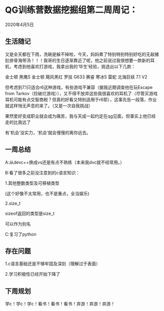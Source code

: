 # QG训练营数据挖掘组第二周周记：
2020年4月5日

## 生活随记

又是全天都在下雨，洗碗是躲不掉啦，今天，妈妈煮了特别特别特别好吃的无敌猪肚排骨海带汤！！！我哥的生日逐渐靠近了呢，他之前说过我很想要一款新的耳机，考虑到他喜欢打游戏，我拿出我的‘毕生’经验，挑选出以下几款：

金士顿 黑鹰S
金士顿 飓风黑红
罗技 G633
赛睿 寒冰5
雷蛇 北海巨妖 7.1 V2

但考虑到7.1只适合r6这种游戏，有些游戏不兼容（据我近期调查他在玩Escape from Tarkov（捡破烂游戏）），又不得不放弃这些我很喜欢的耳机了（尽管买游戏耳机可能有点交智商税？但真的好看又特别适用于r6耶），这事先告一段落，作业就这样悄无声息的来了。（又是一次自我挑战）

果然爱好变成职业就会成为痛苦，我与天成一起约定在qg见面，但事实上他已经走的比我远了

有‘机会’没实力，‘机会’就会慢慢的离你远去。

## 一周总结

A:从devc++换成vs还是有点不熟练（本来我dvc就不经常用。）

B:看了很多之前没注意到的c语言知识：

1.其他整数类型及可移植类型

(这个好像不太常用，也不是重点，全当娱乐)

2.size_t

sizeof返回的类型是size_t

可以作为别名

C:复习了python

## 存在问题

1.c语言基础还是不够牢固及深刻（理解过于表面）

2.学习积极性已经开始下降了

## 下周规划

学c！学c！学c！看书！看书！看书！弃游！弃游！弃游！

